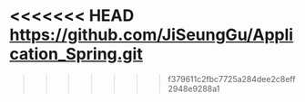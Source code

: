 <<<<<<< HEAD
https://github.com/JiSeungGu/Application_Spring.git
=======

>>>>>>> f379611c2fbc7725a284dee2c8eff2948e9288a1
